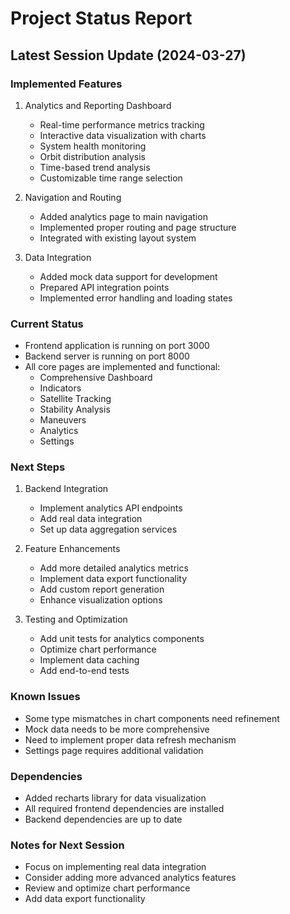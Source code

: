 # Project Status Report

## Latest Session Update (2024-03-27)

### Implemented Features
1. Analytics and Reporting Dashboard
   - Real-time performance metrics tracking
   - Interactive data visualization with charts
   - System health monitoring
   - Orbit distribution analysis
   - Time-based trend analysis
   - Customizable time range selection

2. Navigation and Routing
   - Added analytics page to main navigation
   - Implemented proper routing and page structure
   - Integrated with existing layout system

3. Data Integration
   - Added mock data support for development
   - Prepared API integration points
   - Implemented error handling and loading states

### Current Status
- Frontend application is running on port 3000
- Backend server is running on port 8000
- All core pages are implemented and functional:
  - Comprehensive Dashboard
  - Indicators
  - Satellite Tracking
  - Stability Analysis
  - Maneuvers
  - Analytics
  - Settings

### Next Steps
1. Backend Integration
   - Implement analytics API endpoints
   - Add real data integration
   - Set up data aggregation services

2. Feature Enhancements
   - Add more detailed analytics metrics
   - Implement data export functionality
   - Add custom report generation
   - Enhance visualization options

3. Testing and Optimization
   - Add unit tests for analytics components
   - Optimize chart performance
   - Implement data caching
   - Add end-to-end tests

### Known Issues
- Some type mismatches in chart components need refinement
- Mock data needs to be more comprehensive
- Need to implement proper data refresh mechanism
- Settings page requires additional validation

### Dependencies
- Added recharts library for data visualization
- All required frontend dependencies are installed
- Backend dependencies are up to date

### Notes for Next Session
- Focus on implementing real data integration
- Consider adding more advanced analytics features
- Review and optimize chart performance
- Add data export functionality 